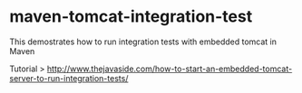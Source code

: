 # maven-tomcat-integration-test
This demostrates how to run integration tests with embedded tomcat in Maven

Tutorial > http://www.thejavaside.com/how-to-start-an-embedded-tomcat-server-to-run-integration-tests/
